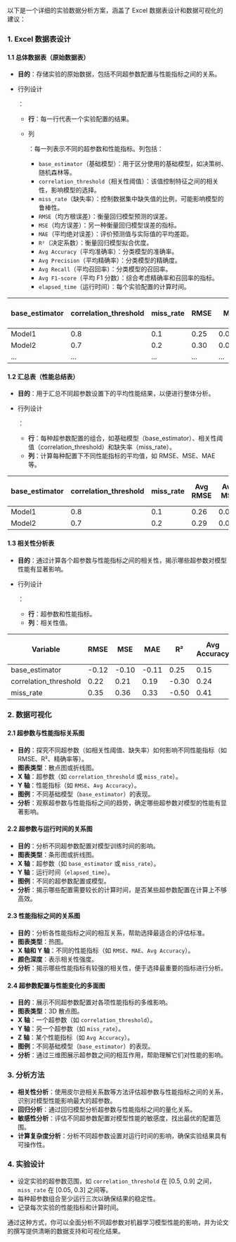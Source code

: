 以下是一个详细的实验数据分析方案，涵盖了 Excel 数据表设计和数据可视化的建议：

### 1. Excel 数据表设计

#### 1.1 总体数据表（原始数据表）

- **目的**：存储实验的原始数据，包括不同超参数配置与性能指标之间的关系。

- 行列设计

  ：

  - **行**：每一行代表一个实验配置的结果。

  - 列

    ：每一列表示不同的超参数和性能指标。列包括：

    - `base_estimator`（基础模型）：用于区分使用的基础模型，如决策树、随机森林等。
    - `correlation_threshold`（相关性阈值）：该值控制特征之间的相关性，影响模型的选择。
    - `miss_rate`（缺失率）：控制数据集中缺失值的比例，可能影响模型的鲁棒性。
    - `RMSE`（均方根误差）：衡量回归模型预测的误差。
    - `MSE`（均方误差）：另一种衡量回归模型误差的指标。
    - `MAE`（平均绝对误差）：评价预测值与实际值的平均差距。
    - `R²`（决定系数）：衡量回归模型拟合优度。
    - `Avg Accuracy`（平均准确率）：分类模型的准确率。
    - `Avg Precision`（平均精确率）：分类模型的精确度。
    - `Avg Recall`（平均召回率）：分类模型的召回率。
    - `Avg F1-score`（平均 F1 分数）：综合考虑精确率和召回率的指标。
    - `elapsed_time`（运行时间）：每个实验配置的计算时间。

| **base_estimator** | **correlation_threshold** | **miss_rate** | **RMSE** | **MSE** | **MAE** | **R²** | **Avg Accuracy** | **Avg Precision** | **Avg Recall** | **Avg F1-score** | **elapsed_time** |
| ------------------ | ------------------------- | ------------- | -------- | ------- | ------- | ------ | ---------------- | ----------------- | -------------- | ---------------- | ---------------- |
| Model1             | 0.8                       | 0.1           | 0.25     | 0.0625  | 0.2     | 0.95   | 0.85             | 0.83              | 0.87           | 0.85             | 12.3             |
| Model2             | 0.7                       | 0.2           | 0.30     | 0.09    | 0.22    | 0.92   | 0.78             | 0.80              | 0.82           | 0.81             | 14.2             |
| ...                | ...                       | ...           | ...      | ...     | ...     | ...    | ...              | ...               | ...            | ...              | ...              |

#### 1.2 汇总表（性能总结表）

- **目的**：用于汇总不同超参数设置下的平均性能结果，以便进行整体分析。

- 行列设计

  ：

  - **行**：每种超参数配置的组合，如基础模型（base_estimator）、相关性阈值（correlation_threshold）和缺失率（miss_rate）。
  - **列**：计算每种配置下不同性能指标的平均值，如 RMSE、MSE、MAE 等。

| **base_estimator** | **correlation_threshold** | **miss_rate** | **Avg RMSE** | **Avg MSE** | **Avg MAE** | **Avg R²** | **Avg Accuracy** | **Avg Precision** | **Avg Recall** | **Avg F1-score** | **Avg elapsed_time** |
| ------------------ | ------------------------- | ------------- | ------------ | ----------- | ----------- | ---------- | ---------------- | ----------------- | -------------- | ---------------- | -------------------- |
| Model1             | 0.8                       | 0.1           | 0.26         | 0.065       | 0.21        | 0.94       | 0.84             | 0.82              | 0.85           | 0.84             | 13.1                 |
| Model2             | 0.7                       | 0.2           | 0.29         | 0.085       | 0.24        | 0.91       | 0.80             | 0.79              | 0.81           | 0.80             | 15.0                 |

#### 1.3 相关性分析表

- **目的**：通过计算各个超参数与性能指标之间的相关性，揭示哪些超参数对模型性能有显著影响。

- 行列设计

  ：

  - **行**：超参数和性能指标。
  - **列**：相关性值。

| **Variable**          | **RMSE** | **MSE** | **MAE** | **R²** | **Avg Accuracy** | **Avg Precision** | **Avg Recall** | **Avg F1-score** | **elapsed_time** |
| --------------------- | -------- | ------- | ------- | ------ | ---------------- | ----------------- | -------------- | ---------------- | ---------------- |
| base_estimator        | -0.12    | -0.10   | -0.11   | 0.25   | 0.15             | 0.18              | 0.20           | 0.19             | -0.08            |
| correlation_threshold | 0.22     | 0.21    | 0.19    | -0.30  | 0.24             | 0.23              | 0.25           | 0.24             | 0.10             |
| miss_rate             | 0.35     | 0.36    | 0.33    | -0.50  | 0.41             | 0.42              | 0.39           | 0.40             | 0.15             |

### 2. 数据可视化

#### 2.1 超参数与性能指标关系图

- **目的**：探究不同超参数（如相关性阈值、缺失率）如何影响不同性能指标（如 RMSE、R²、精确率等）。
- **图表类型**：散点图或折线图。
- **X 轴**：超参数（如 `correlation_threshold` 或 `miss_rate`）。
- **Y 轴**：性能指标（如 `RMSE`、`Avg Accuracy`）。
- **图例**：不同基础模型（`base_estimator`）的表现。
- **分析**：观察超参数与性能指标之间的趋势，确定哪些超参数对模型的性能有显著影响。

#### 2.2 超参数与运行时间的关系图

- **目的**：分析不同超参数配置对模型训练时间的影响。
- **图表类型**：条形图或折线图。
- **X 轴**：超参数（如 `base_estimator` 或 `miss_rate`）。
- **Y 轴**：运行时间（`elapsed_time`）。
- **图例**：不同的超参数配置或模型。
- **分析**：揭示哪些配置需要较长的计算时间，是否某些超参数配置在计算上不够高效。

#### 2.3 性能指标之间的关系图

- **目的**：分析各性能指标之间的相互关系，帮助选择最适合的评估标准。
- **图表类型**：热图。
- **X 轴和 Y 轴**：不同的性能指标（如 `RMSE`、`MAE`、`Avg Accuracy`）。
- **颜色深度**：表示相关性强度。
- **分析**：揭示哪些性能指标有较强的相关性，便于选择最重要的指标进行分析。

#### 2.4 超参数配置与性能变化的多面图

- **目的**：展示不同超参数配置对各项性能指标的多维影响。
- **图表类型**：3D 散点图。
- **X 轴**：一个超参数（如 `correlation_threshold`）。
- **Y 轴**：另一个超参数（如 `miss_rate`）。
- **Z 轴**：某个性能指标（如 `Avg Accuracy`）。
- **图例**：不同基础模型（`base_estimator`）的表现。
- **分析**：通过三维图展示超参数之间的相互作用，帮助理解它们对性能的影响。

### 3. 分析方法

- **相关性分析**：使用皮尔逊相关系数等方法评估超参数与性能指标之间的关系，识别对模型性能影响最大的超参数。
- **回归分析**：通过回归模型分析超参数与性能指标之间的量化关系。
- **敏感性分析**：评估不同超参数配置对模型性能的敏感度，找出最优的配置范围。
- **计算复杂度分析**：分析不同超参数设置对运行时间的影响，确保实验结果具有可操作性。

### 4. 实验设计

- 设定实验的超参数范围，如 `correlation_threshold` 在 [0.5, 0.9] 之间，`miss_rate` 在 [0.05, 0.3] 之间等。
- 每种超参数组合至少运行三次以确保结果的稳定性。
- 记录每次实验的性能指标和计算时间。

通过这种方式，你可以全面分析不同超参数对机器学习模型性能的影响，并为论文的撰写提供清晰的数据支持和可视化结果。